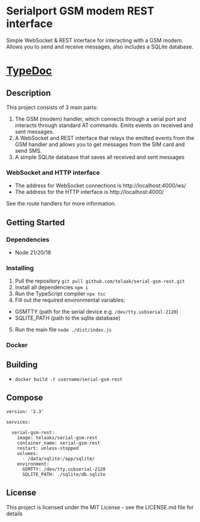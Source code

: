 # Serialport GSM modem REST interface

Simple WebSocket & REST interface for interacting with a GSM modem. Allows you to send and receive messages, also includes a SQLite database.

# [TypeDoc](https://telaak.github.io/serial-gsm-rest/index.html)

## Description

This project consists of 3 main parts:

1. The GSM (modem) handler, which connects through a serial port and interacts through standard AT commands. Emits events on received and sent messages.
2. A WebSocket and REST interface that relays the emitted events from the GSM handler and allows you to get messages from the SIM card and send SMS.
3. A simple SQLite database that saves all received and sent messages

### WebSocket and HTTP interface

* The address for WebSocket connections is http://localhost:4000/ws/
* The address for the HTTP interface is http://localhost:4000/

See the route handlers for more information.

## Getting Started

### Dependencies

* Node 21/20/18

### Installing

1. Pull the repository `git pull github.com/telaak/serial-gsm-rest.git`
2. Install all dependencies `npm i`
3. Run the TypeScript compiler `npx tsc`
4. Fill out the required environmental variables:
 * GSMTTY (path for the serial device e.g. `/dev/tty.usbserial-2120`)
 * SQLITE_PATH (path to the sqlite database)
5. Run the main file `node ./dist/index.js`


### Docker

## Building

* `docker build -t username/serial-gsm-rest`

## Compose

```
version: '2.3'

services:

  serial-gsm-rest:
    image: telaaks/serial-gsm-rest
    container_name: serial-gsm-rest
    restart: unless-stopped
    volumes:
      - /data/sqlite:/app/sqlite/
    environment:
      GSMTTY: /dev/tty.usbserial-2120
      SQLITE_PATH: ./sqlite/db.sqlite
```

## License

This project is licensed under the MIT License - see the LICENSE.md file for details
